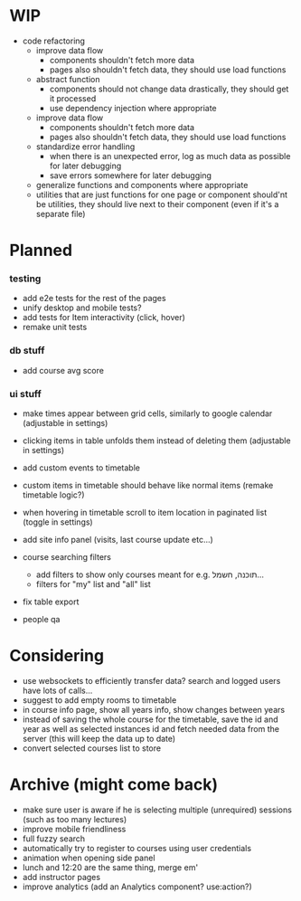 # WIP

- code refactoring
  - improve data flow
    - components shouldn't fetch more data
    - pages also shouldn't fetch data, they should use load functions
  - abstract function
    - components should not change data drastically, they should get it processed
    - use dependency injection where appropriate
  - improve data flow
    - components shouldn't fetch more data
    - pages also shouldn't fetch data, they should use load functions
  - standardize error handling
    - when there is an unexpected error, log as much data as possible for later debugging
    - save errors somewhere for later debugging
  - generalize functions and components where appropriate
  - utilities that are just functions for one page or component should'nt be utilities, they should live next to their component (even if it's a separate file)

# Planned

### testing

- add e2e tests for the rest of the pages
- unify desktop and mobile tests?
- add tests for Item interactivity (click, hover)
- remake unit tests

### db stuff

- add course avg score

### ui stuff

- make times appear between grid cells, similarly to google calendar (adjustable in settings)
- clicking items in table unfolds them instead of deleting them (adjustable in settings)
- add custom events to timetable
- custom items in timetable should behave like normal items (remake timetable logic?)
- when hovering in timetable scroll to item location in paginated list (toggle in settings)

- add site info panel (visits, last course update etc...)
- course searching filters
  - add filters to show only courses meant for e.g. תוכנה, חשמל...
  - filters for "my" list and "all" list
- fix table export
- people qa

# Considering

- use websockets to efficiently transfer data? search and logged users have lots of calls...
- suggest to add empty rooms to timetable
- in course info page, show all years info, show changes between years
- instead of saving the whole course for the timetable, save the id and year as well as selected instances id and fetch needed data from the server (this will keep the data up to date)
- convert selected courses list to store

# Archive (might come back)

- make sure user is aware if he is selecting multiple (unrequired) sessions (such as too many lectures)
- improve mobile friendliness
- full fuzzy search
- automatically try to register to courses using user credentials
- animation when opening side panel
- lunch and 12:20 are the same thing, merge em'
- add instructor pages
- improve analytics (add an Analytics component? use:action?)
